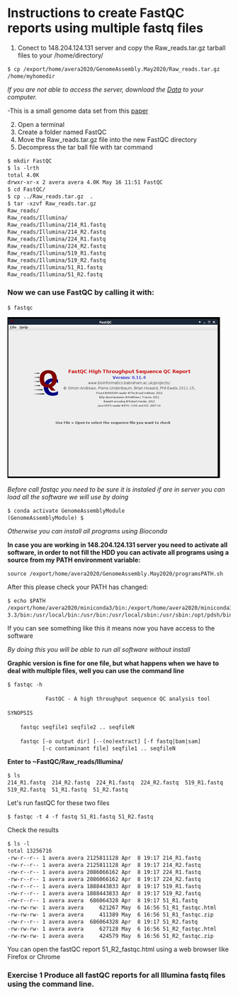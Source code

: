 # Instructions to create FastQC reports using multiple fastq files

1. Conect to 148.204.124.131 server and copy the Raw_reads.tar.gz tarball files to your /home/directory/
```console
$ cp /export/home/avera2020/GenomeAssembly.May2020/Raw_reads.tar.gz /home/myhomedir
```
*If you are not able to access the server, download the [Data](https://osu.box.com/s/tjk874n5k2hgwag64nnl40x4njv5qp9i) to your computer.*

-This is a small genome data set from this [paper](https://aem.asm.org/content/86/8/e00091-20)

2. Open a terminal
3. Create a folder named FastQC
4. Move the Raw_reads.tar.gz file into the new FastQC directory
5. Decompress the tar ball file with tar command

```console
$ mkdir FastQC
$ ls -lrth
total 4.0K
drwxr-xr-x 2 avera avera 4.0K May 16 11:51 FastQC
$ cd FastQC/
$ cp ../Raw_reads.tar.gz  .
$ tar -xzvf Raw_reads.tar.gz 
Raw_reads/
Raw_reads/Illumina/
Raw_reads/Illumina/214_R1.fastq
Raw_reads/Illumina/214_R2.fastq
Raw_reads/Illumina/224_R1.fastq
Raw_reads/Illumina/224_R2.fastq
Raw_reads/Illumina/519_R1.fastq
Raw_reads/Illumina/519_R2.fastq
Raw_reads/Illumina/51_R1.fastq
Raw_reads/Illumina/51_R2.fastq

```
### Now we can use FastQC by calling it with:
```console
$ fastqc
```
![Alt Text](https://github.com/avera1988/Genome_Assembly_lecture/blob/master/images/fastqcconsole.png)

*Before call fastqc you need to be sure it is instaled if are in server you can load all the software we will use by doing*

```console
$ conda activate GenomeAssemblyModule
(GenomeAssemblyModule) $
```
*Otherwise you can install all programs using Bioconda*

**In case you are working in 148.204.124.131 server you need to activate all software, in order to not fill the HDD you can activate all programs using a source from my PATH environment variable:**

```console
source /export/home/avera2020/GenomeAssembly.May2020/programsPATH.sh
```
After this please check your PATH has changed:

```console
$ echo $PATH
/export/home/avera2020/miniconda3/bin:/export/home/avera2020/miniconda3/condabin:/usr/lib64/qt-3.3/bin:/usr/local/bin:/usr/bin:/usr/local/sbin:/usr/sbin:/opt/pdsh/bin:/opt/rocks/bin:/opt/rocks/sbin:/export/home/avera2020/.local/bin:/export/home/avera2020/bin
```
If you can see something like this it means now you have access to the software

*By doing this you will be able to run all software without install*

**Graphic version is fine for one file, but what happens when we have to deal with multiple files, well you can use the command line**
```console
$ fastqc -h

            FastQC - A high throughput sequence QC analysis tool

SYNOPSIS

	fastqc seqfile1 seqfile2 .. seqfileN

    fastqc [-o output dir] [--(no)extract] [-f fastq|bam|sam] 
           [-c contaminant file] seqfile1 .. seqfileN
```

**Enter to ~FastQC/Raw_reads/Illumina/**

```console
$ ls
214_R1.fastq  214_R2.fastq  224_R1.fastq  224_R2.fastq  519_R1.fastq  519_R2.fastq  51_R1.fastq  51_R2.fastq
```

Let's run fastQC for these two files
 ```console
$ fastqc -t 4 -f fastq 51_R1.fastq 51_R2.fastq
 ```
 Check the results 	
 ```Console
$ ls -l
total 13256716
-rw-r--r-- 1 avera avera 2125811128 Apr  8 19:17 214_R1.fastq
-rw-r--r-- 1 avera avera 2125811128 Apr  8 19:17 214_R2.fastq
-rw-r--r-- 1 avera avera 2086066162 Apr  8 19:17 224_R1.fastq
-rw-r--r-- 1 avera avera 2086066162 Apr  8 19:17 224_R2.fastq
-rw-r--r-- 1 avera avera 1888443833 Apr  8 19:17 519_R1.fastq
-rw-r--r-- 1 avera avera 1888443833 Apr  8 19:17 519_R2.fastq
-rw-r--r-- 1 avera avera  686064328 Apr  8 19:17 51_R1.fastq
-rw-rw-rw- 1 avera avera     621267 May  6 16:56 51_R1_fastqc.html
-rw-rw-rw- 1 avera avera     411389 May  6 16:56 51_R1_fastqc.zip
-rw-r--r-- 1 avera avera  686064328 Apr  8 19:17 51_R2.fastq
-rw-rw-rw- 1 avera avera     627128 May  6 16:56 51_R2_fastqc.html
-rw-rw-rw- 1 avera avera     424579 May  6 16:56 51_R2_fastqc.zip 

 ```
 You can open the fastQC report  51_R2_fastqc.html using a web browser like Firefox or Chrome
 
 ### Exercise 1 Produce all fastQC reports for all Illumina fastq files using the command line.
 
 
 
 
